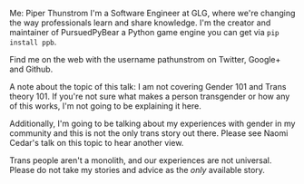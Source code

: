 Me: Piper Thunstrom
I'm a Software Engineer at GLG, where we're changing the way professionals
learn and share knowledge. I'm the creator and maintainer of PursuedPyBear
a Python game engine you can get via `pip install ppb`.

Find me on the web with the username pathunstrom on Twitter, Google+ and
Github.

A note about the topic of this talk: I am not covering Gender 101 and Trans theory 101. If you're not sure what makes a person transgender or how any of this
works, I'm not going to be explaining it here.

Additionally, I'm going to be talking about my experiences with gender in my
community and this is not the only trans story out there. Please see Naomi
Cedar's talk on this topic to hear another view.

Trans people aren't a monolith, and our experiences are not universal. Please
do not take my stories and advice as the _only_ available story.

